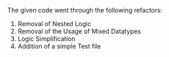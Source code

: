 The given code went through the following refactors:

1. Removal of Nested Logic
2. Removal of the Usage of Mixed Datatypes
3. Logic Simplification
4. Addition of a simple Test file